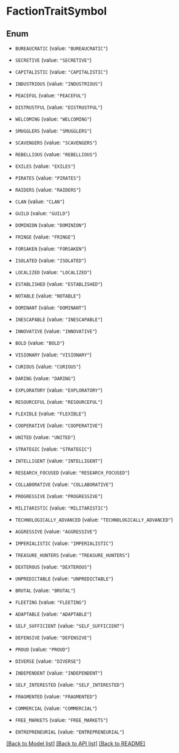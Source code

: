 # FactionTraitSymbol

## Enum


* `BUREAUCRATIC` (value: `"BUREAUCRATIC"`)

* `SECRETIVE` (value: `"SECRETIVE"`)

* `CAPITALISTIC` (value: `"CAPITALISTIC"`)

* `INDUSTRIOUS` (value: `"INDUSTRIOUS"`)

* `PEACEFUL` (value: `"PEACEFUL"`)

* `DISTRUSTFUL` (value: `"DISTRUSTFUL"`)

* `WELCOMING` (value: `"WELCOMING"`)

* `SMUGGLERS` (value: `"SMUGGLERS"`)

* `SCAVENGERS` (value: `"SCAVENGERS"`)

* `REBELLIOUS` (value: `"REBELLIOUS"`)

* `EXILES` (value: `"EXILES"`)

* `PIRATES` (value: `"PIRATES"`)

* `RAIDERS` (value: `"RAIDERS"`)

* `CLAN` (value: `"CLAN"`)

* `GUILD` (value: `"GUILD"`)

* `DOMINION` (value: `"DOMINION"`)

* `FRINGE` (value: `"FRINGE"`)

* `FORSAKEN` (value: `"FORSAKEN"`)

* `ISOLATED` (value: `"ISOLATED"`)

* `LOCALIZED` (value: `"LOCALIZED"`)

* `ESTABLISHED` (value: `"ESTABLISHED"`)

* `NOTABLE` (value: `"NOTABLE"`)

* `DOMINANT` (value: `"DOMINANT"`)

* `INESCAPABLE` (value: `"INESCAPABLE"`)

* `INNOVATIVE` (value: `"INNOVATIVE"`)

* `BOLD` (value: `"BOLD"`)

* `VISIONARY` (value: `"VISIONARY"`)

* `CURIOUS` (value: `"CURIOUS"`)

* `DARING` (value: `"DARING"`)

* `EXPLORATORY` (value: `"EXPLORATORY"`)

* `RESOURCEFUL` (value: `"RESOURCEFUL"`)

* `FLEXIBLE` (value: `"FLEXIBLE"`)

* `COOPERATIVE` (value: `"COOPERATIVE"`)

* `UNITED` (value: `"UNITED"`)

* `STRATEGIC` (value: `"STRATEGIC"`)

* `INTELLIGENT` (value: `"INTELLIGENT"`)

* `RESEARCH_FOCUSED` (value: `"RESEARCH_FOCUSED"`)

* `COLLABORATIVE` (value: `"COLLABORATIVE"`)

* `PROGRESSIVE` (value: `"PROGRESSIVE"`)

* `MILITARISTIC` (value: `"MILITARISTIC"`)

* `TECHNOLOGICALLY_ADVANCED` (value: `"TECHNOLOGICALLY_ADVANCED"`)

* `AGGRESSIVE` (value: `"AGGRESSIVE"`)

* `IMPERIALISTIC` (value: `"IMPERIALISTIC"`)

* `TREASURE_HUNTERS` (value: `"TREASURE_HUNTERS"`)

* `DEXTEROUS` (value: `"DEXTEROUS"`)

* `UNPREDICTABLE` (value: `"UNPREDICTABLE"`)

* `BRUTAL` (value: `"BRUTAL"`)

* `FLEETING` (value: `"FLEETING"`)

* `ADAPTABLE` (value: `"ADAPTABLE"`)

* `SELF_SUFFICIENT` (value: `"SELF_SUFFICIENT"`)

* `DEFENSIVE` (value: `"DEFENSIVE"`)

* `PROUD` (value: `"PROUD"`)

* `DIVERSE` (value: `"DIVERSE"`)

* `INDEPENDENT` (value: `"INDEPENDENT"`)

* `SELF_INTERESTED` (value: `"SELF_INTERESTED"`)

* `FRAGMENTED` (value: `"FRAGMENTED"`)

* `COMMERCIAL` (value: `"COMMERCIAL"`)

* `FREE_MARKETS` (value: `"FREE_MARKETS"`)

* `ENTREPRENEURIAL` (value: `"ENTREPRENEURIAL"`)


[[Back to Model list]](../README.md#documentation-for-models) [[Back to API list]](../README.md#documentation-for-api-endpoints) [[Back to README]](../README.md)


